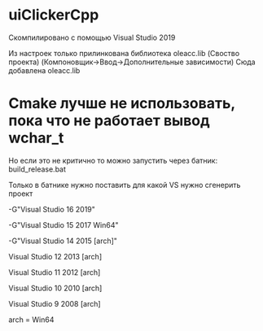 # uiClickerCpp
Скомпилировано с помощью Visual Studio 2019

Из настроек только прилинкована библиотека oleacc.lib
(Своство проекта) (Компоновщик->Ввод->Дополнительные зависимости) Сюда добавлена 
oleacc.lib

# Cmake лучше не использовать, пока что не работает вывод wchar_t

Но если это не критично то можно запустить через батник: build_release.bat

Только в батнике нужно поставить для какой VS нужно сгенерить проект

-G"Visual Studio 16 2019"

-G"Visual Studio 15 2017 Win64"

-G"Visual Studio 14 2015 [arch]"

 Visual Studio 12 2013 [arch]

 Visual Studio 11 2012 [arch]

 Visual Studio 10 2010 [arch]

 Visual Studio 9 2008 [arch]

arch = Win64
